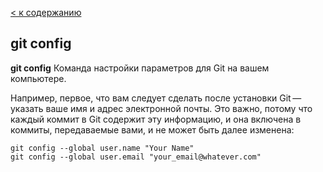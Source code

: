 [< к содержанию](./readme.md) 

## git config

**git config** Команда настройки параметров для Git на вашем компьютере.

Например, первое, что вам следует сделать после установки Git — указать ваше имя и адрес электронной почты. Это важно, потому что каждый коммит в Git содержит эту информацию, и она включена в коммиты, передаваемые вами, и не может быть далее изменена:
```-bash
git config --global user.name "Your Name"
git config --global user.email "your_email@whatever.com"
```